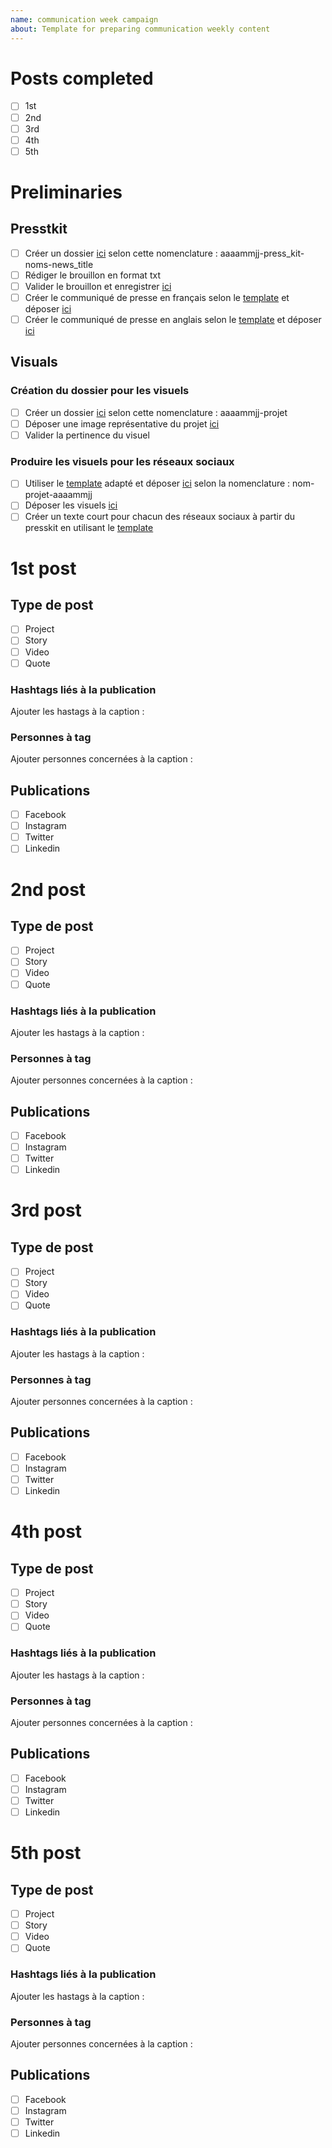 ```yaml
---
name: communication week campaign
about: Template for preparing communication weekly content
---
```


# Posts completed
- [ ] 1st
- [ ] 2nd
- [ ] 3rd
- [ ] 4th
- [ ] 5th

# Preliminaries

## Presstkit
- [ ] Créer un dossier [ici](https://cirrus.gnp.umontreal.ca/index.php/f/405934) selon cette nomenclature : aaaammjj-press_kit-noms-news_title
- [ ] Rédiger le brouillon en format txt
- [ ] Valider le brouillon et enregistrer [ici](https://cirrus.gnp.umontreal.ca/index.php/f/405934)
- [ ] Créer le communiqué de presse en français selon le [template](https://cirrus.gnp.umontreal.ca/index.php/f/412212) et déposer [ici](https://cirrus.gnp.umontreal.ca/index.php/f/405934)
- [ ] Créer le communiqué de presse en anglais selon le [template](https://cirrus.gnp.umontreal.ca/index.php/f/412212) et déposer [ici](https://cirrus.gnp.umontreal.ca/index.php/f/405934)

## Visuals

### Création du dossier pour les visuels
- [ ] Créer un dossier [ici](https://cirrus.gnp.umontreal.ca/index.php/f/410304) selon cette nomenclature : aaaammjj-projet
- [ ] Déposer une image représentative du projet [ici](https://cirrus.gnp.umontreal.ca/index.php/f/410304)
- [ ] Valider la pertinence du visuel

### Produire les visuels pour les réseaux sociaux
- [ ] Utiliser le [template](https://cirrus.gnp.umontreal.ca/index.php/f/415932) adapté et déposer [ici](https://cirrus.gnp.umontreal.ca/index.php/f/410304) selon la nomenclature : nom-projet-aaaammjj
- [ ] Déposer les visuels [ici](https://cirrus.gnp.umontreal.ca/index.php/f/410304)
- [ ] Créer un texte court pour chacun des réseaux sociaux à partir du presskit en utilisant le [template](https://cirrus.gnp.umontreal.ca/index.php/f/414293)

# 1st post

## Type de post
- [ ] Project
- [ ] Story
- [ ] Video
- [ ] Quote

### Hashtags liés à la publication

Ajouter les hastags à la caption : <!-- Définissez les hashtags de la publication -->

### Personnes à tag
Ajouter personnes concernées à la caption : <!-- Définissez les personnes à identifier sur la publication et trouver leurs réseaux sociaux -->

## Publications

- [ ] Facebook
- [ ] Instagram
- [ ] Twitter
- [ ] Linkedin

# 2nd post

## Type de post
- [ ] Project
- [ ] Story
- [ ] Video
- [ ] Quote

### Hashtags liés à la publication

Ajouter les hastags à la caption : <!-- Définissez les hashtags de la publication -->

### Personnes à tag
Ajouter personnes concernées à la caption : <!-- Définissez les personnes à identifier sur la publication et trouver leurs réseaux sociaux -->

## Publications

- [ ] Facebook
- [ ] Instagram
- [ ] Twitter
- [ ] Linkedin

# 3rd post

## Type de post
- [ ] Project
- [ ] Story
- [ ] Video
- [ ] Quote

### Hashtags liés à la publication

Ajouter les hastags à la caption : <!-- Définissez les hashtags de la publication -->

### Personnes à tag
Ajouter personnes concernées à la caption : <!-- Définissez les personnes à identifier sur la publication et trouver leurs réseaux sociaux -->

## Publications

- [ ] Facebook
- [ ] Instagram
- [ ] Twitter
- [ ] Linkedin

# 4th post

## Type de post
- [ ] Project
- [ ] Story
- [ ] Video
- [ ] Quote

### Hashtags liés à la publication

Ajouter les hastags à la caption : <!-- Définissez les hashtags de la publication -->

### Personnes à tag
Ajouter personnes concernées à la caption : <!-- Définissez les personnes à identifier sur la publication et trouver leurs réseaux sociaux -->

## Publications

- [ ] Facebook
- [ ] Instagram
- [ ] Twitter
- [ ] Linkedin

# 5th post

## Type de post
- [ ] Project
- [ ] Story
- [ ] Video
- [ ] Quote

### Hashtags liés à la publication

Ajouter les hastags à la caption : <!-- Définissez les hashtags de la publication -->

### Personnes à tag
Ajouter personnes concernées à la caption : <!-- Définissez les personnes à identifier sur la publication et trouver leurs réseaux sociaux -->

## Publications

- [ ] Facebook
- [ ] Instagram
- [ ] Twitter
- [ ] Linkedin
